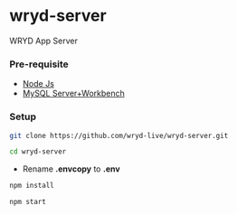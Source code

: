 # wryd-server
WRYD App Server

### Pre-requisite

* [Node Js](https://nodejs.org/en/)
* [MySQL Server+Workbench](https://dev.mysql.com/downloads/installer/)


### Setup

```bash
git clone https://github.com/wryd-live/wryd-server.git

cd wryd-server
```

* Rename  **.envcopy** to **.env**

```bash
npm install

npm start
```

